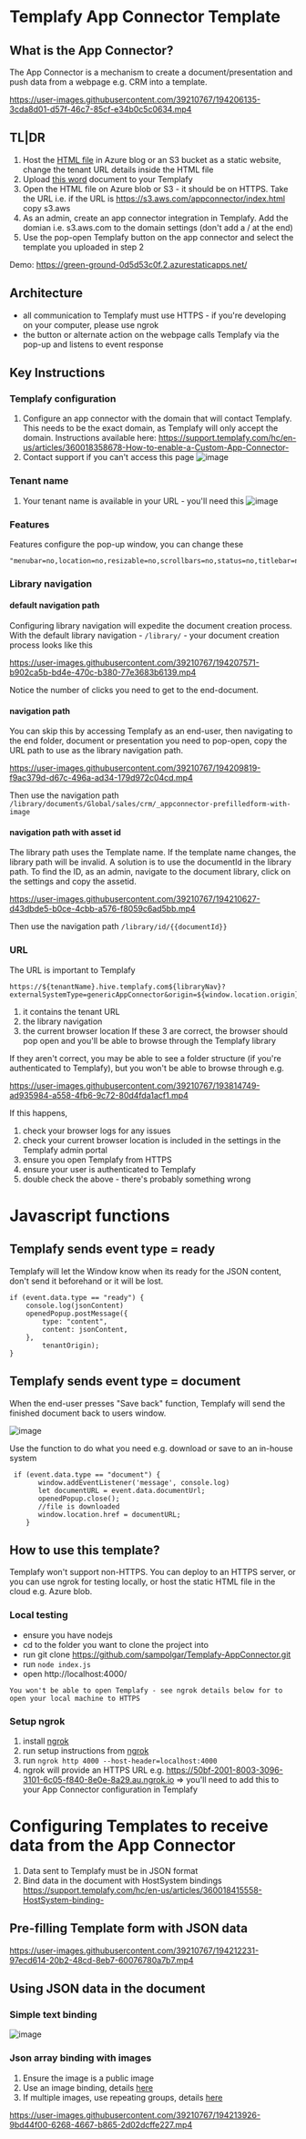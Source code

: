 # Templafy App Connector Template

## What is the App Connector?

The App Connector is a mechanism to create a document/presentation and push data from a webpage e.g. CRM into a template.

https://user-images.githubusercontent.com/39210767/194206135-3cda8d01-d57f-46c7-85cf-e34b0c5c0634.mp4

## TL|DR
1. Host the [HTML file](https://github.com/sampolgar/Templafy-AppConnector/blob/main/index.html) in Azure blog or an S3 bucket as a static website, change the tenant URL details inside the HTML file
2. Upload [this word](https://templafydownload.blob.core.windows.net/delivery/Integrations/AppConnector-HTML/index.html) document to your Templafy
3. Open the HTML file on Azure blob or S3 - it should be on HTTPS. Take the URL i.e. if the URL is https://s3.aws.com/appconnector/index.html copy s3.aws
4. As an admin, create an app connector integration in Templafy. Add the domian i.e. s3.aws.com to the domain settings (don't add a / at the end)
5. Use the pop-open Templafy button on the app connector and select the template you uploaded in step 2

Demo: https://green-ground-0d5d53c0f.2.azurestaticapps.net/

## Architecture

- all communication to Templafy must use HTTPS - if you're developing on your computer, please use ngrok
- the button or alternate action on the webpage calls Templafy via the pop-up and listens to event response

## Key Instructions

### Templafy configuration

1. Configure an app connector with the domain that will contact Templafy. This needs to be the exact domain, as Templafy will only accept the domain. Instructions available here: https://support.templafy.com/hc/en-us/articles/360018358678-How-to-enable-a-Custom-App-Connector-
2. Contact support if you can't access this page
   ![image](https://user-images.githubusercontent.com/39210767/193812874-51ccdee3-caf7-4ed9-9156-c17d35482bc5.png)

### Tenant name

1. Your tenant name is available in your URL - you'll need this
   ![image](https://user-images.githubusercontent.com/39210767/193813042-2b67abb3-af2b-42b0-b1c4-df120221d573.png)

### Features

Features configure the pop-up window, you can change these

```
"menubar=no,location=no,resizable=no,scrollbars=no,status=no,titlebar=no,toolbar=no,width=1500,height=1000";
```

### Library navigation

#### default navigation path

Configuring library navigation will expedite the document creation process.
With the default library navigation - `/library/` - your document creation process looks like this

https://user-images.githubusercontent.com/39210767/194207571-b902ca5b-bd4e-470c-b380-77e3683b6139.mp4

Notice the number of clicks you need to get to the end-document.

#### navigation path

You can skip this by accessing Templafy as an end-user, then navigating to the end folder, document or presentation you need to pop-open, copy the URL path to use as the library navigation path.

https://user-images.githubusercontent.com/39210767/194209819-f9ac379d-d67c-496a-ad34-179d972c04cd.mp4

Then use the navigation path `/library/documents/Global/sales/crm/_appconnector-prefilledform-with-image`

#### navigation path with asset id

The library path uses the Template name. If the template name changes, the library path will be invalid. A solution is to use the documentId in the library path.
To find the ID, as an admin, navigate to the document library, click on the settings and copy the assetid.

https://user-images.githubusercontent.com/39210767/194210627-d43dbde5-b0ce-4cbb-a576-f8059c6ad5bb.mp4

Then use the navigation path `/library/id/{{documentId}}`

### URL

The URL is important to Templafy

```
https://${tenantName}.hive.templafy.com${libraryNav}?externalSystemType=genericAppConnector&origin=${window.location.origin}
```

1. it contains the tenant URL
2. the library navigation
3. the current browser location
   If these 3 are correct, the browser should pop open and you'll be able to browse through the Templafy library

If they aren't correct, you may be able to see a folder structure (if you're authenticated to Templafy), but you won't be able to browse through
e.g.

https://user-images.githubusercontent.com/39210767/193814749-ad935984-a558-4fb6-9c72-80d4fda1acf1.mp4

If this happens, 
1. check your browser logs for any issues 
2. check your current browser location is included in the settings in the Templafy admin portal
3. ensure you open Templafy from HTTPS
4. ensure your user is authenticated to Templafy
5. double check the above - there's probably something wrong

# Javascript functions

## Templafy sends event type = ready
Templafy will let the Window know when its ready for the JSON content, don't send it beforehand or it will be lost.

```
if (event.data.type == "ready") {
    console.log(jsonContent)
    openedPopup.postMessage({
        type: "content",
        content: jsonContent,
    },
        tenantOrigin);
}
```

## Templafy sends event type = document

When the end-user presses "Save back" function, Templafy will send the finished document back to users window.

![image](https://user-images.githubusercontent.com/39210767/194216772-29da9511-c7b4-4215-a0c3-972c4ff5347c.png)

Use the function to do what you need e.g. download or save to an in-house system

```
 if (event.data.type == "document") {
       window.addEventListener('message', console.log)
       let documentURL = event.data.documentUrl;
       openedPopup.close();
       //file is downloaded
       window.location.href = documentURL;
    }
```



## How to use this template?

Templafy won't support non-HTTPS. You can deploy to an HTTPS server, or you can use ngrok for testing locally, or host the static HTML file in the cloud e.g. Azure blob.

### Local testing

- ensure you have nodejs
- cd to the folder you want to clone the project into
- run git clone https://github.com/sampolgar/Templafy-AppConnector.git
- run `node index.js`
- open http://localhost:4000/

`You won't be able to open Templafy - see ngrok details below for to open your local machine to HTTPS`

### Setup ngrok

1. install [ngrok](https://ngrok.com/)
2. run setup instructions from [ngrok](https://ngrok.com/)
3. run `ngrok http 4000 --host-header=localhost:4000`
4. ngrok will provide an HTTPS URL e.g. https://50bf-2001-8003-3096-3101-6c05-f840-8e0e-8a29.au.ngrok.io => you'll need to add this to your App Connector configuration in Templafy

# Configuring Templates to receive data from the App Connector
1. Data sent to Templafy must be in JSON format
2. Bind data in the document with HostSystem bindings https://support.templafy.com/hc/en-us/articles/360018415558-HostSystem-binding-

## Pre-filling Template form with JSON data

https://user-images.githubusercontent.com/39210767/194212231-97ecd614-20b2-48cd-8eb7-60076780a7b7.mp4

## Using JSON data in the document

### Simple text binding

![image](https://user-images.githubusercontent.com/39210767/194214603-3e4db59a-4c9a-4b1b-9483-46bc58372b65.png)

### Json array binding with images
1. Ensure the image is a public image
2. Use an image binding, details [here](https://support.templafy.com/hc/en-us/articles/6066298674205-How-to-insert-custom-image-bindings-to-accommodate-complex-use-cases-) 
3. If multiple images, use repeating groups, details [here](https://support.templafy.com/hc/en-us/articles/360018397457-Adaptive-sections-Repeating-Group-binding) 

https://user-images.githubusercontent.com/39210767/194213926-9bd44f00-6268-4667-b865-2d02dcffe227.mp4

